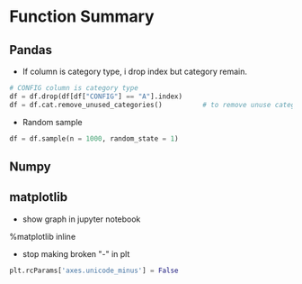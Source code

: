 # Function Summary

## Pandas

* If column is category type, i drop index but category remain.

```python
# CONFIG column is category type
df = df.drop(df[df["CONFIG"] == "A"].index)
df = df.cat.remove_unused_categories()          # to remove unuse category
```

* Random sample

```python
df = df.sample(n = 1000, random_state = 1) 
```


## Numpy


## matplotlib

* show graph in jupyter notebook

%matplotlib inline

* stop making broken "-" in plt 
```python
plt.rcParams['axes.unicode_minus'] = False
```

